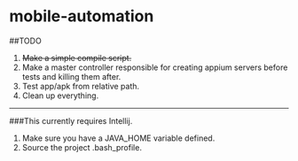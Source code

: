 # mobile-automation

##TODO
1. ~~Make a simple compile script.~~
2. Make a master controller responsible for creating appium servers before tests and killing them after.
3. Test app/apk from relative path.
4. Clean up everything.

____

###This currently requires Intellij.

1. Make sure you have a JAVA_HOME variable defined.
2. Source the project .bash_profile.